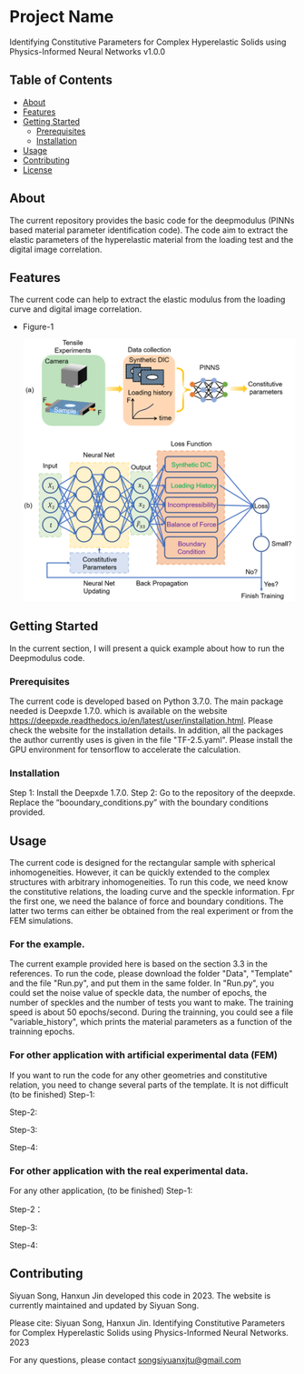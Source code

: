 # Project Name

Identifying Constitutive Parameters for Complex Hyperelastic Solids using Physics-Informed Neural Networks
v1.0.0

## Table of Contents

- [About](#about)
- [Features](#features)
- [Getting Started](#getting-started)
  - [Prerequisites](#prerequisites)
  - [Installation](#installation)
- [Usage](#usage)
- [Contributing](#contributing)
- [License](#license)

## About

The current repository provides the basic code for the deepmodulus (PINNs based material parameter identification code). The code aim to extract the elastic parameters of the hyperelastic material from the loading test and the digital image correlation.

## Features

The current code can help to extract the elastic modulus from the loading curve and digital image correlation.
- Figure-1
  
  ![Diagram of the PINNs](/Figure/Figure-1.png)

## Getting Started

In the current section, I will present a quick example about how to run the Deepmodulus code.

### Prerequisites

The current code is developed based on Python 3.7.0. The main package needed is Deepxde 1.7.0. which is available on the website https://deepxde.readthedocs.io/en/latest/user/installation.html. Please check the website for the installation details. In addition, all the packages the author currently uses is given in the file "TF-2.5.yaml". Please install the GPU environment for tensorflow to accelerate the calculation.

### Installation

Step 1:
Install the Deepxde 1.7.0.
Step 2:
Go to the repository of the deepxde. Replace the “booundary_conditions.py” with the boundary conditions provided. 

## Usage

The current code is designed for the rectangular sample with spherical inhomogeneities. However, it can be quickly extended to the complex structures with arbitrary inhomogeneities. To run this code, we need know the constitutive relations, the loading curve and the speckle information. Fpr the first one, we need the balance of force and boundary conditions. The latter two terms can either be obtained from the real experiment or from the FEM simulations.

### For the example.
The current example provided here is based on the section 3.3 in the references. To run the code, please download the folder "Data", "Template" and the file "Run.py", and put them in the same folder. In "Run.py", you could set the noise value of speckle data, the number of epochs, the number of speckles and the number of tests you want to make. The training speed is about 50 epochs/second. During the trainning, you could see a file "variable_history", which prints the material parameters as a function of the trainning epochs. 

### For other application with artificial experimental data (FEM)

If you want to run the code for any other geometries and constitutive relation, you need to change several parts of the template. It is not difficult
(to be finished)
Step-1:

Step-2:

Step-3:

Step-4:


### For other application with the real experimental data.
For any other application, 
(to be finished)
Step-1:

Step-2：

Step-3:

Step-4:


## Contributing

Siyuan Song, Hanxun Jin developed this code in 2023. The website is currently maintained and updated by Siyuan Song.

Please cite:
Siyuan Song, Hanxun Jin. Identifying Constitutive Parameters for Complex Hyperelastic Solids using Physics-Informed Neural Networks. 2023

For any questions, please contact
songsiyuanxjtu@gmail.com


